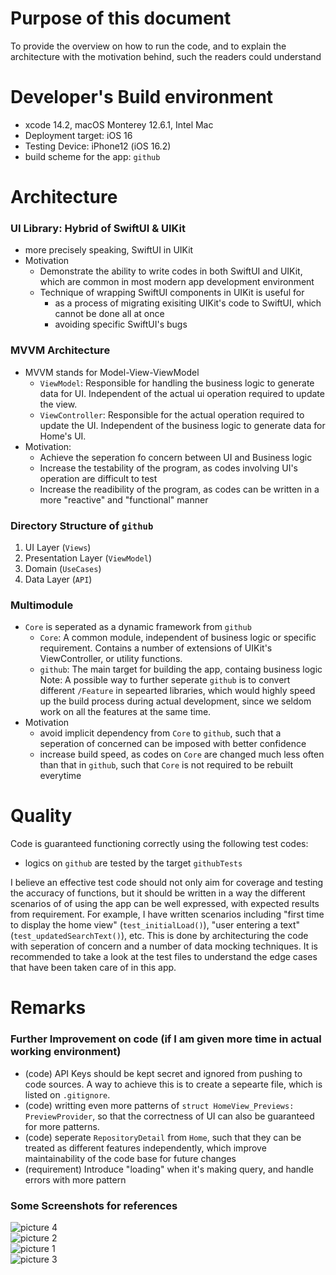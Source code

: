 # Purpose of this document
To provide the overview on how to run the code, and to explain the architecture with the motivation behind, such the readers could understand

# Developer's Build environment
- xcode 14.2, macOS Monterey 12.6.1, Intel Mac
- Deployment target: iOS 16
- Testing Device: iPhone12 (iOS 16.2)
- build scheme for the app: `github`

# Architecture
### UI Library: Hybrid of SwiftUI & UIKit
- more precisely speaking, SwiftUI in UIKit
- Motivation
  - Demonstrate the ability to write codes in both SwiftUI and UIKit, which are common in most modern app development environment
  - Technique of wrapping SwiftUI components in UIKit is useful for
    - as a process of migrating exisiting UIKit's code to SwiftUI, which cannot be done all at once
    - avoiding specific SwiftUI's bugs

### MVVM Architecture
- MVVM stands for Model-View-ViewModel
  - `ViewModel`: Responsible for handling the business logic to generate data for UI. Independent of the actual ui operation required to update the view.
  - `ViewController`: Responsible for the actual operation required to update the UI. Independent of the business logic to generate data for Home's UI.
- Motivation:
  - Achieve the seperation fo concern between UI and Business logic
  - Increase the testability of the program, as codes involving UI's operation are difficult to test
  - Increase the readibility of the program, as codes can be written in a more "reactive" and "functional" manner

### Directory Structure of `github`
1. UI Layer (`Views`)
2. Presentation Layer (`ViewModel`)
3. Domain (`UseCases`)
4. Data Layer (`API`)

### Multimodule
- `Core` is seperated as a dynamic framework from `github`
  - `Core`: A common module, independent of business logic or specific requirement. Contains a number of extensions of UIKit's ViewController, or utility functions.
  - `github`: The main target for building the app, containg business logic
  Note: A possible way to further seperate `github` is to convert different `/Feature` in sepearted libraries, which would highly speed up the build process during actual development, since we seldom work on all the features at the same time.
- Motivation
  - avoid implicit dependency from `Core` to `github`, such that a seperation of concerned can be imposed with better confidence
  - increase build speed, as codes on `Core` are changed much less often than that in `github`, such that `Core` is not required to be rebuilt everytime

# Quality
Code is guaranteed functioning correctly using the following test codes:

- logics on `github` are tested by the target `githubTests`

I believe an effective test code should not only aim for coverage and testing the accuracy of functions, but it should be written in a way the different scenarios of of using the app can be well expressed, with expected results from requirement. For example, I have written scenarios including "first time to display the home view" (`test_initialLoad()`), "user entering a text" (`test_updatedSearchText()`), etc. This is done by architecturing the code with seperation of concern and a number of data mocking techniques. It is recommended to take a look at the test files to understand the edge cases that have been taken care of in this app.

# Remarks

### Further Improvement on code (if I am given more time in actual working environment)
- (code) API Keys should be kept secret and ignored from pushing to code sources. A way to achieve this is to create a sepearte file, which is listed on `.gitignore`.
- (code) writting even more patterns of `struct HomeView_Previews: PreviewProvider`, so that the correctness of UI can also be guaranteed for more patterns.
- (code) seperate `RepositoryDetail` from `Home`, such that they can be treated as different features independently, which improve maintainability of the code base for future changes
- (requirement) Introduce "loading" when it's making query, and handle errors with more pattern

### Some Screenshots for references
![picture 4](images/fad4e754dfcc8dc049db206d5894fb19c374cb6ce0a47d88f985d68db0d1cd80.png)  
![picture 2](images/b9074f5ea6e309b26ef81d44fa1d70dcb1159526b0733715789d71ac53f8ca32.png)  
![picture 1](images/6bf3ea14832dc63c7250940b2662745f3542c9b76a1210e87b74ade40b4874eb.png)  
![picture 3](images/82c995f5f2ae0fe26ec8c98b52a28cab992a2157f87f9ea38f5a91b63e705792.png)  
